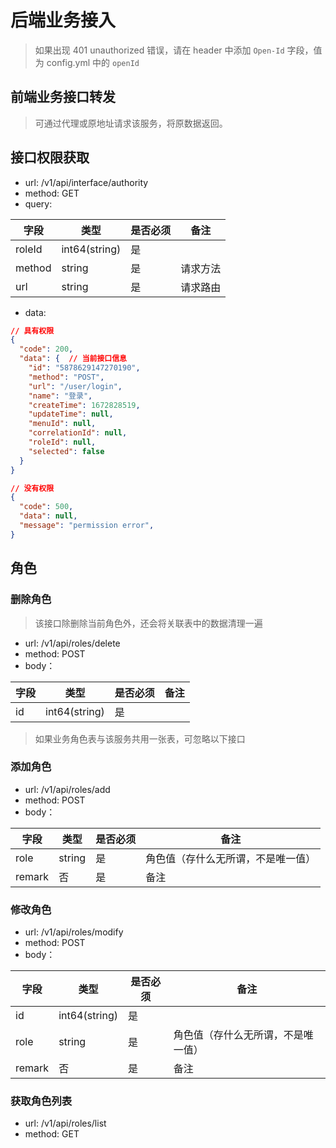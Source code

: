 # 后端业务接入

> 如果出现 401 unauthorized 错误，请在 header 中添加 `Open-Id` 字段，值为 config.yml 中的 `openId`

## 前端业务接口转发

> 可通过代理或原地址请求该服务，将原数据返回。

## 接口权限获取

- url: /v1/api/interface/authority
- method: GET
- query:

| 字段 | 类型 | 是否必须 | 备注 |
| --- | --- | --- | --- |
| roleId | int64(string) | 是 | |
| method | string | 是 | 请求方法 |
| url | string | 是 | 请求路由 |

- data:

```json
// 具有权限
{
  "code": 200,
  "data": {  // 当前接口信息
    "id": "5878629147270190",
    "method": "POST",
    "url": "/user/login",
    "name": "登录",
    "createTime": 1672828519,
    "updateTime": null,
    "menuId": null,
    "correlationId": null,
    "roleId": null,
    "selected": false
  }
}

// 没有权限
{
  "code": 500,
  "data": null,
  "message": "permission error", 
}
```

## 角色

### 删除角色

> 该接口除删除当前角色外，还会将关联表中的数据清理一遍

- url: /v1/api/roles/delete
- method: POST
- body：

| 字段 | 类型 | 是否必须 | 备注 |
| --- | --- | --- | --- |
| id | int64(string) | 是 | |


> 如果业务角色表与该服务共用一张表，可忽略以下接口

### 添加角色

- url: /v1/api/roles/add
- method: POST
- body：

| 字段 | 类型 | 是否必须 | 备注 |
| --- | --- | --- | --- |
| role | string | 是 | 角色值（存什么无所谓，不是唯一值） |
| remark | 否 | 是 | 备注 |

### 修改角色

- url: /v1/api/roles/modify
- method: POST
- body：

| 字段 | 类型 | 是否必须 | 备注 |
| --- | --- | --- | --- |
| id | int64(string) | 是 | |
| role | string | 是 | 角色值（存什么无所谓，不是唯一值） |
| remark | 否 | 是 | 备注 |

### 获取角色列表

- url: /v1/api/roles/list
- method: GET
